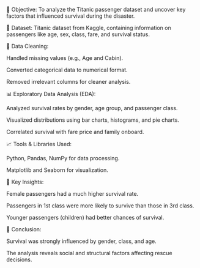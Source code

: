 🎯 Objective:
To analyze the Titanic passenger dataset and uncover key factors that influenced survival during the disaster.

📁 Dataset:
Titanic dataset from Kaggle, containing information on passengers like age, sex, class, fare, and survival status.

🧹 Data Cleaning:

Handled missing values (e.g., Age and Cabin).

Converted categorical data to numerical format.

Removed irrelevant columns for cleaner analysis.

📊 Exploratory Data Analysis (EDA):

Analyzed survival rates by gender, age group, and passenger class.

Visualized distributions using bar charts, histograms, and pie charts.

Correlated survival with fare price and family onboard.

📈 Tools & Libraries Used:

Python, Pandas, NumPy for data processing.

Matplotlib and Seaborn for visualization.

📌 Key Insights:

Female passengers had a much higher survival rate.

Passengers in 1st class were more likely to survive than those in 3rd class.

Younger passengers (children) had better chances of survival.

🧠 Conclusion:

Survival was strongly influenced by gender, class, and age.

The analysis reveals social and structural factors affecting rescue decisions.

